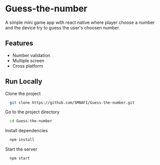 
# Guess-the-number

A simple mini game app with react native where player choose a number and the device try to guess the user's choosen number.




## Features

- Number validation
- Multiple screen
- Cross platform


## Run Locally

Clone the project

```bash
  git clone https://github.com/SMNAFI/Guess-the-number.git 
```

Go to the project directory

```bash
  cd Guess-the-number
```

Install dependencies

```bash
  npm install
```

Start the server

```bash
  npm start
```

